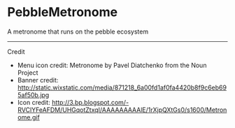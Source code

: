 # PebbleMetronome
A metronome that runs on the pebble ecosystem

----------

Credit
 - Menu icon credit: Metronome by Pavel Diatchenko from the Noun Project
 - Banner credit: http://static.wixstatic.com/media/871218_6a00fd1af0fa4420b8f9c6eb695af50b.jpg
 - Icon credit: http://3.bp.blogspot.com/-RVClYFeAFDM/UHGqotZtxqI/AAAAAAAAAlE/1rXjpQXtGs0/s1600/Metronome.gif
